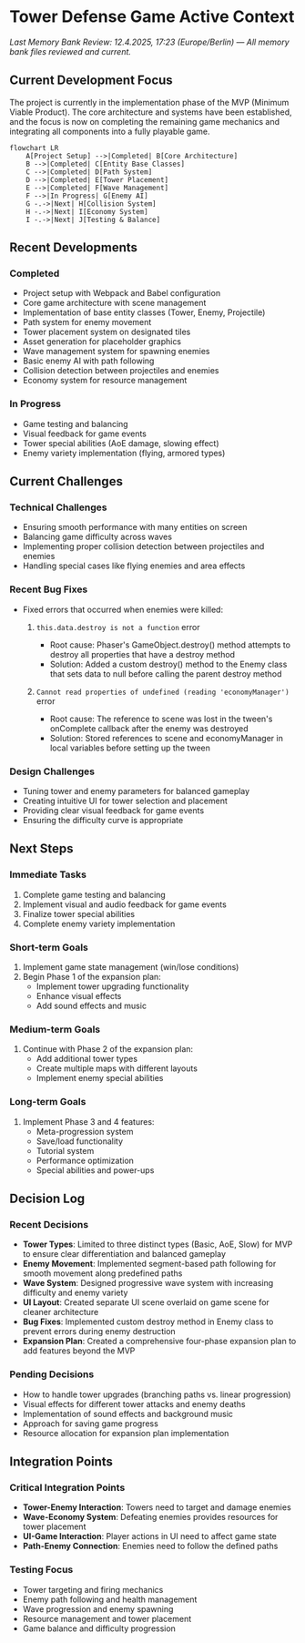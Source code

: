 # Tower Defense Game Active Context

_Last Memory Bank Review: 12.4.2025, 17:23 (Europe/Berlin) — All memory bank files reviewed and current._

## Current Development Focus

The project is currently in the implementation phase of the MVP (Minimum Viable Product). The core architecture and systems have been established, and the focus is now on completing the remaining game mechanics and integrating all components into a fully playable game.

```mermaid
flowchart LR
    A[Project Setup] -->|Completed| B[Core Architecture]
    B -->|Completed| C[Entity Base Classes]
    C -->|Completed| D[Path System]
    D -->|Completed| E[Tower Placement]
    E -->|Completed| F[Wave Management]
    F -->|In Progress| G[Enemy AI]
    G -.->|Next| H[Collision System]
    H -.->|Next| I[Economy System]
    I -.->|Next| J[Testing & Balance]
```

## Recent Developments

### Completed
- Project setup with Webpack and Babel configuration
- Core game architecture with scene management
- Implementation of base entity classes (Tower, Enemy, Projectile)
- Path system for enemy movement
- Tower placement system on designated tiles
- Asset generation for placeholder graphics
- Wave management system for spawning enemies
- Basic enemy AI with path following
- Collision detection between projectiles and enemies
- Economy system for resource management

### In Progress
- Game testing and balancing
- Visual feedback for game events
- Tower special abilities (AoE damage, slowing effect)
- Enemy variety implementation (flying, armored types)

## Current Challenges

### Technical Challenges
- Ensuring smooth performance with many entities on screen
- Balancing game difficulty across waves
- Implementing proper collision detection between projectiles and enemies
- Handling special cases like flying enemies and area effects

### Recent Bug Fixes
- Fixed errors that occurred when enemies were killed:
  1. `this.data.destroy is not a function` error
     - Root cause: Phaser's GameObject.destroy() method attempts to destroy all properties that have a destroy method
     - Solution: Added a custom destroy() method to the Enemy class that sets data to null before calling the parent destroy method
  
  2. `Cannot read properties of undefined (reading 'economyManager')` error
     - Root cause: The reference to scene was lost in the tween's onComplete callback after the enemy was destroyed
     - Solution: Stored references to scene and economyManager in local variables before setting up the tween

### Design Challenges
- Tuning tower and enemy parameters for balanced gameplay
- Creating intuitive UI for tower selection and placement
- Providing clear visual feedback for game events
- Ensuring the difficulty curve is appropriate

## Next Steps

### Immediate Tasks
1. Complete game testing and balancing
2. Implement visual and audio feedback for game events
3. Finalize tower special abilities
4. Complete enemy variety implementation

### Short-term Goals
1. Implement game state management (win/lose conditions)
2. Begin Phase 1 of the expansion plan:
   - Implement tower upgrading functionality
   - Enhance visual effects
   - Add sound effects and music

### Medium-term Goals
1. Continue with Phase 2 of the expansion plan:
   - Add additional tower types
   - Create multiple maps with different layouts
   - Implement enemy special abilities

### Long-term Goals
1. Implement Phase 3 and 4 features:
   - Meta-progression system
   - Save/load functionality
   - Tutorial system
   - Performance optimization
   - Special abilities and power-ups

## Decision Log

### Recent Decisions
- **Tower Types**: Limited to three distinct types (Basic, AoE, Slow) for MVP to ensure clear differentiation and balanced gameplay
- **Enemy Movement**: Implemented segment-based path following for smooth movement along predefined paths
- **Wave System**: Designed progressive wave system with increasing difficulty and enemy variety
- **UI Layout**: Created separate UI scene overlaid on game scene for cleaner architecture
- **Bug Fixes**: Implemented custom destroy method in Enemy class to prevent errors during enemy destruction
- **Expansion Plan**: Created a comprehensive four-phase expansion plan to add features beyond the MVP

### Pending Decisions
- How to handle tower upgrades (branching paths vs. linear progression)
- Visual effects for different tower attacks and enemy deaths
- Implementation of sound effects and background music
- Approach for saving game progress
- Resource allocation for expansion plan implementation

## Integration Points

### Critical Integration Points
- **Tower-Enemy Interaction**: Towers need to target and damage enemies
- **Wave-Economy System**: Defeating enemies provides resources for tower placement
- **UI-Game Interaction**: Player actions in UI need to affect game state
- **Path-Enemy Connection**: Enemies need to follow the defined paths

### Testing Focus
- Tower targeting and firing mechanics
- Enemy path following and health management
- Wave progression and enemy spawning
- Resource management and tower placement
- Game balance and difficulty progression
